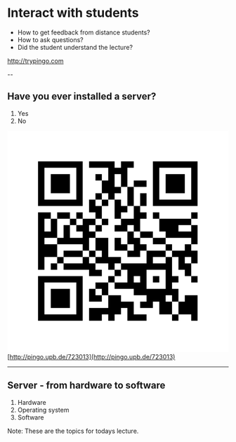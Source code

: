 <!-- Start -->
# Interact with students
* How to get feedback from distance students?
* How to ask questions?
* Did the student understand the lecture?

http://trypingo.com
<!-- {_class="fragment"} -->


--
## Have you ever installed a server?
1. Yes
2. No

<!-- {_class="pingo-sc"} -->

![Pingo QR code](images/pingo-qr.png) [http://pingo.upb.de/723013](http://pingo.upb.de/723013)

<!-- {_class="pingo-qr"} -->


---
## Server - from hardware to software
1. Hardware
2. Operating system
3. Software

<!-- {_style="font-size:150%"} -->

Note:
These are the topics for todays lecture.
